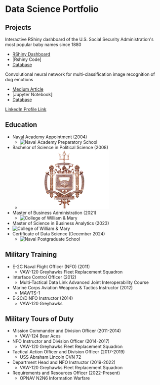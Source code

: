 # Data Science Portfolio


## Projects
Interactive RShiny dashboard of the U.S. Social Security Administration's most popular baby names since 1880
- [RShiny Dashboard](https://drandrade.shinyapps.io/shiny/)
- [Rshiny Code]
- [Database](https://www.ssa.gov/oact/babynames/names.zip)

Convolutional neural network for multi-classification image recognition of dog emotions
- [Medium Article](https://medium.com/@doug.r.andrade/what-is-your-dog-feeling-f02e85b56edb)
- [Jupyter Notebook]
- [Database](https://doi.org/10.34740/KAGGLE/DSV/8330954)

[LinkedIn Profile Link](https://www.linkedin.com/in/douglasrandrade/)

## Education
- Naval Academy Appointment (2004)
  - ![Naval Academy Preparatory School](NAPS_logo.png)
- Bachelor of Science in Political Science (2008)
  - ![United States Naval Academy](/images/USNA_crest.png)
- Master of Business Administration (2021)
  - ![College of William & Mary](W&M_B_logo.png)
- Master of Science in Business Analytics (2023)
-   ![College of William & Mary](W&M_B_logo.png)
- Certificate of Data Science (December 2024)
  - ![Naval Postgraduate School](NPS_crest.npg)

## Military Training
- E-2C Naval Flight Officer (NFO) (2011)
  - VAW-120 Greyhawks Fleet Replacement Squadron
- Interface Control Officer (2012)
  - Multi-Tactical Data Link Advanced Joint Interoperability Course 
- Marine Corps Aviation Weapons & Tactics Instructor (2012)
  - MAWTS-1
- E-2C/D NFO Instructor (2014)
  - VAW-120 Greyhawks 

## Military Tours of Duty
- Mission Commander and Division Officer (2011-2014)
  - VAW-124 Bear Aces 
- NFO Instructor and Division Officer (2014-2017)
  - VAW-120 Greyhawks Fleet Replacement Squadron
- Tactical Action Officer and Division Officer (2017-2019)
  - USS Abraham Lincoln CVN 72
- Department Head and NFO Instructor (2019-2022)
  - VAW-120 Greyhawks Fleet Replacement Squadron
- Requirements and Resources Officer (2022-Present)
  - OPNAV N2N6 Information Warfare
